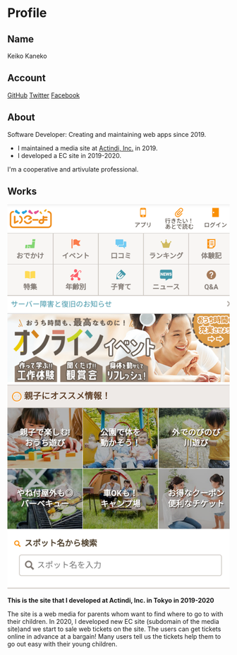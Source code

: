 # Profile

## Name

Keiko Kaneko

## Account

[GitHub](https://github.com/neko314)
[Twitter](https://twitter.com/neko314_)
[Facebook](https://www.facebook.com/kanekokeiko.neko)


## About

Software Developer: Creating and maintaining web apps since 2019.

* I maintained a media site at [Actindi, Inc.](https://actindi.net/) in 2019.
* I developed a EC site in 2019-2020.

I'm a cooperative and artivulate professional.

## Works

![screenshot](assets/image.png)

**This is the site that I developed at Actindi, Inc. in Tokyo in 2019-2020**

The site is a web media for parents whom want to find where to go to with their children.
In 2020, I developed new EC site (subdomain of the media site)and we start to sale web tickets on the site. The users can get tickets online in advance at a bargain! Many users tell us the tickets help them to go out easy with their young children.
